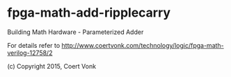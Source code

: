 # fpga-math-add-ripplecarry
Building Math Hardware - Parameterized Adder

For details refer to http://www.coertvonk.com/technology/logic/fpga-math-verilog-12758/2

(c) Copyright 2015, Coert Vonk
